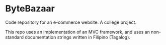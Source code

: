 # ByteBazaar
Code repository for an e-commerce website. A college project.

This repo uses an implementation of an MVC framework, and uses an non-standard documentation strings written in Filipino (Tagalog).
